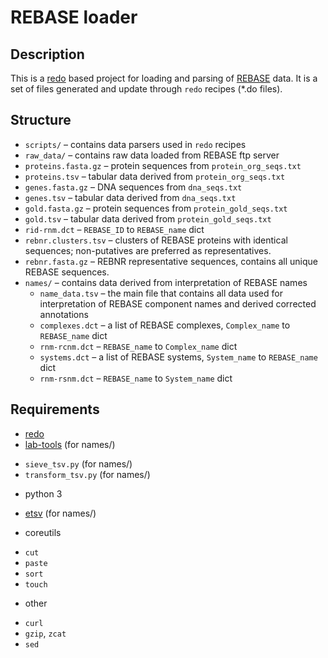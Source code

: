 # REBASE loader

## Description

This is a [redo](https://redo.readthedocs.io) based project for loading and
parsing of [REBASE](http://rebase.neb.com) data.
It is a set of files generated and update through `redo` recipes (\*.do files).

## Structure

 *  `scripts/` – contains data parsers used in `redo` recipes
 *  `raw_data/` – contains raw data loaded from REBASE ftp server
 *  `proteins.fasta.gz` – protein sequences from `protein_org_seqs.txt`
 *  `proteins.tsv` – tabular data derived from `protein_org_seqs.txt`
 *  `genes.fasta.gz` – DNA sequences from `dna_seqs.txt`
 *  `genes.tsv` – tabular data derived from `dna_seqs.txt`
 *  `gold.fasta.gz` – protein sequences from `protein_gold_seqs.txt`
 *  `gold.tsv` – tabular data derived from `protein_gold_seqs.txt`
 *  `rid-rnm.dct` – `REBASE_ID` to `REBASE_name` dict
 *  `rebnr.clusters.tsv` – clusters of REBASE proteins with identical
    sequences; non-putatives are preferred as representatives.
 *  `rebnr.fasta.gz` – REBNR representative sequences, contains all
    unique REBASE sequences.
 *  `names/` – contains data derived from interpretation of REBASE names
     *  `name_data.tsv` – the main file that contains all data used for
        interpretation of REBASE component names and derived corrected
        annotations
     *  `complexes.dct` – a list of REBASE complexes, `Complex_name` to
        `REBASE_name` dict
     *  `rnm-rcnm.dct` – `REBASE_name` to `Complex_name` dict
     *  `systems.dct` – a list of REBASE systems, `System_name` to
        `REBASE_name` dict
     *  `rnm-rsnm.dct` – `REBASE_name` to `System_name` dict

## Requirements

 * [redo](https://redo.readthedocs.io)
 * [lab-tools](https://github.com/isrusin/lab-tools) (for names/)
  - `sieve_tsv.py` (for names/)
  - `transform_tsv.py` (for names/)
 * python 3
  - [etsv](https://github.com/isrusin/etsv) (for names/)
 * coreutils
  - `cut`
  - `paste`
  - `sort`
  - `touch`
 * other
  - `curl`
  - `gzip`, `zcat`
  - `sed`
